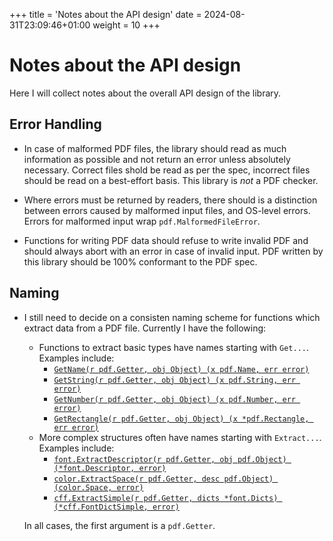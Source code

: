 +++
title = 'Notes about the API design'
date = 2024-08-31T23:09:46+01:00
weight = 10
+++

Notes about the API design
==========================

Here I will collect notes about the overall API design of the library.

Error Handling
--------------

- In case of malformed PDF files, the library should read as much information
  as possible and not return an error unless absolutely necessary.  Correct
  files shold be read as per the spec, incorrect files should be read on a
  best-effort basis.  This library is *not* a PDF checker.

- Where errors must be returned by readers, there should is a distinction
  between errors caused by malformed input files, and OS-level errors.
  Errors for malformed input wrap `pdf.MalformedFileError`.

- Functions for writing PDF data should refuse to write invalid PDF and
  should always abort with an error in case of invalid input.
  PDF written by this library should be 100% conformant to the
  PDF spec.

Naming
------

- I still need to decide on a consisten naming scheme for functions which
  extract data from a PDF file.  Currently I have the following:
  - Functions to extract basic types have names starting with `Get...`.
    Examples include:
    - [`GetName(r pdf.Getter, obj Object) (x pdf.Name, err error)`](https://pkg.go.dev/seehuhn.de/go/pdf#GetName)
    - [`GetString(r pdf.Getter, obj Object) (x pdf.String, err error)`](https://pkg.go.dev/seehuhn.de/go/pdf#GetString)
    - [`GetNumber(r pdf.Getter, obj Object) (x pdf.Number, err error)`](https://pkg.go.dev/seehuhn.de/go/pdf#GetNumber)
    - [`GetRectangle(r pdf.Getter, obj Object) (x *pdf.Rectangle, err error)`](https://pkg.go.dev/seehuhn.de/go/pdf#GetRectangle)
  - More complex structures often have names starting with `Extract...`.
    Examples include:
    - [`font.ExtractDescriptor(r pdf.Getter, obj pdf.Object) (*font.Descriptor, error)`](https://pkg.go.dev/seehuhn.de/go/pdf@v0.5.1-0.20240906163623-d591f7fad2df/font#ExtractDescriptor)
    - [`color.ExtractSpace(r pdf.Getter, desc pdf.Object) (color.Space, error)`](https://pkg.go.dev/seehuhn.de/go/pdf@v0.5.1-0.20240906163623-d591f7fad2df/graphics/color#ExtractSpace)
    - [`cff.ExtractSimple(r pdf.Getter, dicts *font.Dicts) (*cff.FontDictSimple, error)`](https://pkg.go.dev/seehuhn.de/go/pdf/font/cff#ExtractSimple)

  In all cases, the first argument is a `pdf.Getter`.
